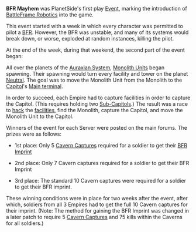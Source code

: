 **BFR Mayhem** was PlanetSide's first play [Event](Events.md), marking the
introduction of [BattleFrame Robotics](../vehicles/BattleFrame_Robotics.md) into
the game.

This event started with a week in which every character was permitted to pilot a
[BFR](../vehicles/BattleFrame_Robotics.md). However, the BFR was unstable, and
many of its systems would break down, or worse, exploded at random instances,
killing the pilot.

At the end of the week, during that weekend, the second part of the event began:

All over the planets of the [Auraxian System](../locations/Auraxis.md),
[Monolith Units](../items/Monolith.md) began spawning. Their spawning would turn
every facility and tower on the planet [Neutral](../terminology/Neutral.md). The
goal was to move the Monolith Unit from the Monolith to the
[Capitol](../locations/Capitol.md)'s [Main terminal](../items/Main_Terminal.md).

In order to succeed, each Empire had to capture facilities in order to capture
the Capitol. (This requires holding two
[Sub-Capitols](../locations/Sub-Capitol.md).) The result was a race to
[hack](../terminology/Hack.md) the [facilities](../locations/Facilities.md),
find the Monolith, capture the Capitol, and move the Monolith Unit to the
Capitol.

Winners of the event for each Server were posted on the
main forums. The prizes were as follows:

- 1st place: Only 5 [Cavern Captures](Cavern_Captures.md) required for a soldier
  to get their [BFR Imprint](../terminology/BFR_Imprint.md)

<!-- -->

- 2nd place: Only 7 Cavern captures required for a soldier to get their BFR
  Imprint

<!-- -->

- 3rd place: The standard 10 Cavern captures were required for a soldier to get
  their BFR imprint.

These winning conditions were in place for two weeks after the event, after
which, soldiers from all 3 Empires had to get the full 10 Cavern captures for
their imprint. (Note: The method for gaining the BFR Imprint was changed in a
later patch to require 5 [Cavern Captures](Cavern_Captures.md) and 75 kills
within the Caverns for all soldiers.)

<!--[Category:Events](../Category:Events.md)-->
